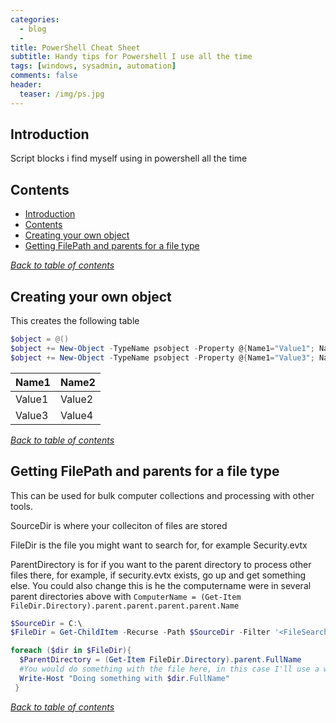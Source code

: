 ```yaml
---
categories:
  - blog
  - 
title: PowerShell Cheat Sheet
subtitle: Handy tips for Powershell I use all the time
tags: [windows, sysadmin, automation]
comments: false
header:
  teaser: /img/ps.jpg
---
```


## Introduction
Script blocks i find myself using in powershell all the time

## Contents

- [Introduction](#introduction)
- [Contents](#contents)
- [Creating your own object](#creating-your-own-object)
- [Getting FilePath and parents for a file type](#Getting-FilePath-and-parents-for-a-file-type)

[*Back to table of contents*](#contents)

## Creating your own object

This creates the following table

```PowerShell
$object = @()
$object += New-Object -TypeName psobject -Property @{Name1="Value1"; Name2="Value2"}
$object += New-Object -TypeName psobject -Property @{Name1="Value3"; Name2="Value4"}

```

Name1 | Name2
----- |  -----
Value1 | Value2
Value3 | Value4

[*Back to table of contents*](#contents)


## Getting FilePath and parents for a file type

This can be used for bulk computer collections and processing with other tools. 

SourceDir is where your colleciton of files are stored

FileDir is the file you might want to search for, for example Security.evtx

ParentDirectory is for if you want to the parent directory to process other files there, for example, if security.evtx exists, go up and get something else. You could also change this is he the computername were in several parent directories above with `ComputerName = (Get-Item FileDir.Directory).parent.parent.parent.parent.Name`

```PowerShell
$SourceDir = C:\
$FileDir = Get-ChildItem -Recurse -Path $SourceDir -Filter '<FileSearchingFor>'

foreach ($dir in $FileDir){
  $ParentDirectory = (Get-Item FileDir.Directory).parent.FullName
  #You would do something with the file here, in this case I'll use a write-host
  Write-Host "Doing something with $dir.FullName"
 }
```

[*Back to table of contents*](#contents)
